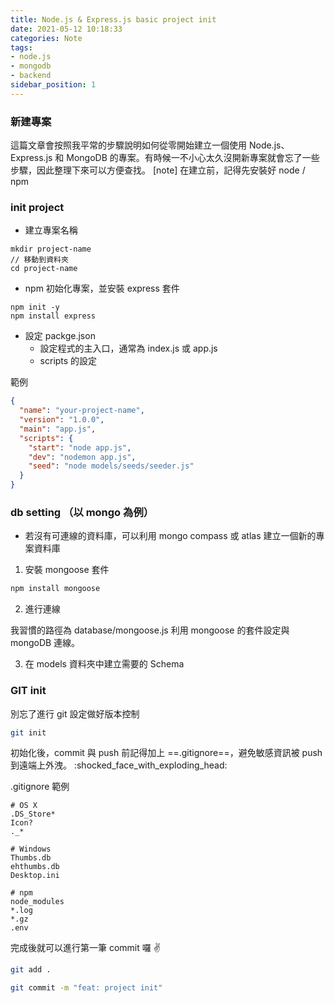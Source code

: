 ```yaml
---
title: Node.js & Express.js basic project init
date: 2021-05-12 10:18:33
categories: Note
tags:
- node.js
- mongodb
- backend
sidebar_position: 1
---
```


### 新建專案

這篇文章會按照我平常的步驟說明如何從零開始建立一個使用 Node.js、Express.js 和 MongoDB 的專案。有時候一不小心太久沒開新專案就會忘了一些步驟，因此整理下來可以方便查找。
[note] 在建立前，記得先安裝好 node / npm

### init project

- 建立專案名稱
```bash=
mkdir project-name
// 移動到資料夾
cd project-name
```

- npm 初始化專案，並安裝 express 套件
```bash=
npm init -y
npm install express
```

- 設定 packge.json
    - 設定程式的主入口，通常為 index.js 或 app.js
    - scripts 的設定

範例
```json
{
  "name": "your-project-name",
  "version": "1.0.0",
  "main": "app.js",
  "scripts": {
    "start": "node app.js",
    "dev": "nodemon app.js",
    "seed": "node models/seeds/seeder.js"
  }
}
```

### db setting （以 mongo 為例）

- 若沒有可連線的資料庫，可以利用 mongo compass 或 atlas 建立一個新的專案資料庫

1. 安裝 mongoose 套件
```bash
npm install mongoose
```

2. 進行連線

我習慣的路徑為 database/mongoose.js
利用 mongoose 的套件設定與 mongoDB 連線。

3. 在 models 資料夾中建立需要的 Schema 

### GIT init

別忘了進行 git 設定做好版本控制

```bash
git init
```

初始化後，commit 與 push 前記得加上 ==.gitignore==，避免敏感資訊被 push 到遠端上外洩。  :shocked_face_with_exploding_head:

.gitignore 範例

```
# OS X
.DS_Store*
Icon?
._*

# Windows
Thumbs.db
ehthumbs.db
Desktop.ini

# npm
node_modules
*.log
*.gz
.env
```

完成後就可以進行第一筆 commit 囉 ✌️
```bash
git add .

git commit -m "feat: project init"
```
